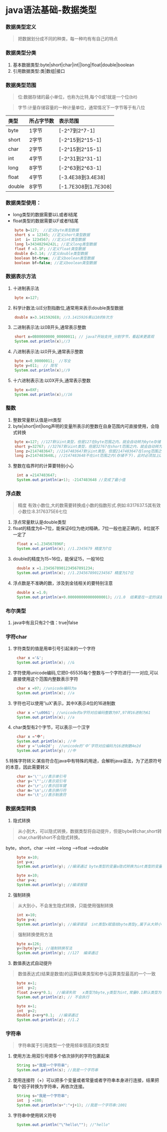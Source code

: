 # java语法基础-数据类型

###  数据类型定义
>  把数据划分成不同的种类，每一种均有有自己的特点

###  数据类型分类
1. 基本数据类型:byte|short|char|int||long|float|double|boolean
2. 引用数据类型:类|数组|接口

###  数据类型范围

> 位:数据存储的最小单位，也称为比特,每个0或1就是一个位(bit)

> 字节:计量存储容量的一种计量单位，通常情况下一字节等于有八位

|类型|所占字节数|表示范围|
|:---|:---|:---|
|byte|1字节|[-2^7到2^7-1]|
|short|2字节|[-2^15到2^15-1]|
|char|2字节|[-2^15到2^15-1]|
|int|4字节|[-2^31到2^31-1]|
|long|8字节|[-2^63到2^63-1]|
|float|4字节|[-3.4E38到3.4E38]|
|double|8字节|[-1.7E308到1.7E308]|

### 数据类型使用：
* long类型的数据需要以L或者l结尾
* float类型的数据需要以F或者f结尾

``` java
    byte b=127;  //定义byte类型数据
    short s = 12345; //定义short类型数据
    int  i= 1234567; //定义int类型数据
    long l=34348294242L; //定义long类型数据
    float f =3.1F; //定义float类型数据
    double d=3.14; //定义double类型数据
    boolean bt=true; //定义boolean类型数据
    boolean bf=false; //定义boolean类型数据
```

### 数据表示方法

1.  十进制表示法
``` java
    byte x=127;
```
2.  科学计数法:以E分割指数位,通常用来表示double类型数据
``` java
    double x=3.1415926E8; //3.1415926乘以10的8次方
```
3.  二进制表示法:以0B开头,通常表示整数
``` java
    short x=0B00000000_00000011; // java7开始支持_分割字节，看起来更直观
    System.out.println(x);//3
```
4.  八进制表示法:以0开头,通常表示整数
``` java
    byte x=0_00000011;  //写全
    byte y=011;  // 简写
    System.out.println(x);//9
```
5.  十六进制表示法:以0X开头,通常表示整数
``` java
    byte x=0XF;
    System.out.println(x);//16
```

### 整数
1. 整数常量默认值是int类型
2. byte|short|int|long声明的变量所表示的整数在自身范围内可直接使用，会隐式转换
``` java
    byte x=127; //127默认int类型，但是127在byte范围之内，就会自动转为byte存储
    short y=32767; //32767默认int类型，但是32767在short范围之内，就会自动转为short存储
    long z=2147483647; //2147483647默认int类型，但是2147483647在long范围之内，就会自动转为long存储
    long z=2147483648L; //2147483648不在int范围之内(存储不下)，此时必须加上L，变成long存储
```
3. 整数在临界时的计算要特别小心
``` java
     int a =2147483647;
     System.out.println(a+1); -2147483648 //变成了最小值
```

###  浮点数
>精度 有效小数位,大的数需要转换成小数的指数形式.例如:8317637.5其有效小数位:8.3176375E6七位

1. 浮点常量默认是double类型
2. float的精度为6~7位，能保证6位为绝对精确，7位一般也是正确的，8位就不一定了
``` java
     float x =1.234567896F;
     System.out.println(x); //1.2345679 精度为7位
```
3. double的精度为15~16位，能保证15，一般16位
``` java
     double x =1.2345678901234567891234;
     System.out.println(x); //1.2345678901234567 精度为17位
```
4. 浮点数是不准确的数，涉及到金钱相关的要特别注意
``` java
     double x =1.0;
     System.out.println(x+0.000000000000000001); //1.0  结果是在一定的误差范围内，但不能准确表示
```

### 布尔类型
1. java中有且只有2个值：true|false

### 字符char
1. 字符类型的值是用单引号引起来的一个字符
``` java
     char x ='&';
     System.out.println(x); //&
```
2. 字符使用unicode编码,它把0-65535每个整数与一个字符进行一一对应,可以直接使用这个范围内整数表示字符
``` java
     char x =97; //unicode编码为a
     System.out.println(x); //a
```
3. 字符也可以使用'\uX'表示，其中X表示4位的16进制数
``` java
     char x ='\u0061'; //unicode的a字符对应编码整数为97,97转16进制为61
     System.out.println(x); //a
```
4. char类型有2个字节，可以表示一个汉字
``` java
     char x ='中';
     System.out.println(x); //中
     char y ='\u4e2d';  //unicode的‘中’字符对应编码为16进制数4e2d
     System.out.println(y); //中
```
5.特殊字符转义:某些符合在java中有特殊的用途，会解析java语法，为了还原符号的本意，因此需要转义

``` java
     char x='\'';//表示单引号
     char y='\"';//表示双引号
     char z='\r';//表示回车键
     char m='\n';//表示换行符
     char n='\t';//表示制表符
```

### 数据类型转换
1.  隐式转换
> 从小到大，可以隐式转换，数据类型将自动提升，但是bybe转char,short转char,char转short不会隐式转换。

byte，short，char -->int  -->long -->float -->double
``` java
     byte x=10;
     int y=x;
     System.out.println(y); //编译通过 byte类型的变量a隐式转换为int类型的变量b
```
``` java
     byte x=10;
     char y=x;
     System.out.println(y); //编译报错
```

2.  强制转换
> 从大到小，不会发生隐式转换，只能使用强制转换

``` java
     int x=10;
     byte y=x;
     System.out.println(y); //编译错误  int类型x赋值给byte类型y,属于从大转小
```
> 强制转换使用方法

``` java
     byte x=126;
     y=(byte)y+1; //强制转换写法
     System.out.println(y); //127  编译通过
```

3.  数值表达式自动提升
>   数值表达式(结果是数值)的运算结果类型和参与运算类型最高的一个一致

``` java
     byte x=1;
     int  y=2;
     float z=x+y*0.1;  //编译失败   x类型为byte,y类型为int,常量0.1默认类型为double.结果类型应该为double
     System.out.println(z); // 不会执行
```

``` java
     byte x=1;
     int  y=2;
     double z=x+y*0.1;  //编译通过
     System.out.println(z); //1.2
```

### 字符串
>   字符串属于引用类型一个使用频率很高的类类型

1. 使用方法:用双引号把多个依次排列的字符包裹起来
``` java
     String s="我是一个字符串";
     System.out.println(s); //我是一个字符串
```
2.  使用连接符（+）可以把多个变量或者常量或者字符串本身进行连接，结果把每个因子转换为字符串，再依次连接。
``` java
     String s="我是一个字符串";
     int  j =100;
     System.out.println(s+":"+j+1); //我是一个字符串:1001
```
3.  字符串中使用转义符号
``` java
     System.out.println("\"hello\""); //"hello"
```



